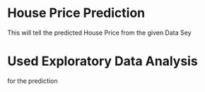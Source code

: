 
# House Price Prediction
This will tell the predicted House Price from the given Data Sey
# Used Exploratory Data Analysis 
for the prediction
